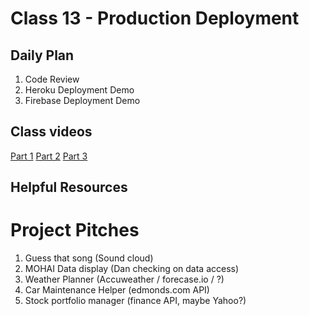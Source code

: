 # Class 13 -  Production Deployment

## Daily Plan
1. Code Review
2. Heroku Deployment Demo
3. Firebase Deployment Demo

## Class videos
 [Part 1]()
 [Part 2]()
 [Part 3]()

## Helpful Resources

# Project Pitches
1) Guess that song (Sound cloud)
2) MOHAI Data display (Dan checking on data access)
3) Weather Planner (Accuweather / forecase.io / ?)
4) Car Maintenance Helper (edmonds.com API)
5) Stock portfolio manager (finance API, maybe Yahoo?)
